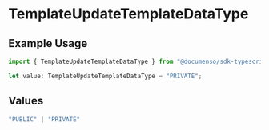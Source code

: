 # TemplateUpdateTemplateDataType

## Example Usage

```typescript
import { TemplateUpdateTemplateDataType } from "@documenso/sdk-typescript/models/operations";

let value: TemplateUpdateTemplateDataType = "PRIVATE";
```

## Values

```typescript
"PUBLIC" | "PRIVATE"
```